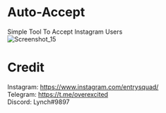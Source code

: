 # Auto-Accept
Simple Tool To Accept Instagram Users<br>
![Screenshot_15](https://user-images.githubusercontent.com/88463490/148970740-e6d7497f-7967-443f-bfd2-6959ec61435f.png)

# Credit

Instagram: https://www.instagram.com/entrysquad/ <br>
Telegram: https://t.me/overexcited <br>
Discord: Lynch#9897

